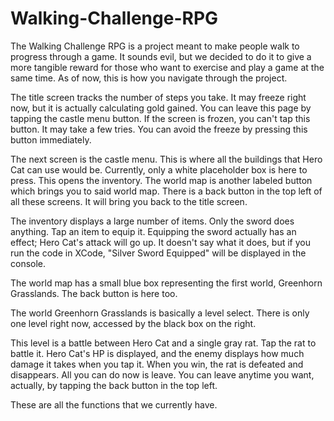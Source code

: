 # Walking-Challenge-RPG

The Walking Challenge RPG is a project meant to make people walk to progress through a game. It sounds evil, but we decided to do it to give a more tangible reward for those who want to exercise and play a game at the same time. As of now, this is how you navigate through the project.

The title screen tracks the number of steps you take. It may freeze right now, but it is actually calculating gold gained. You can leave this page by tapping the castle menu button. If the screen is frozen, you can't tap this button. It may take a few tries. You can avoid the freeze by pressing this button immediately.

The next screen is the castle menu. This is where all the buildings that Hero Cat can use would be. Currently, only a white placeholder box is here to press. This opens the inventory. The world map is another labeled button which brings you to said world map. There is a back button in the top left of all these screens. It will bring you back to the title screen.

The inventory displays a large number of items. Only the sword does anything. Tap an item to equip it. Equipping the sword actually has an effect; Hero Cat's attack will go up. It doesn't say what it does, but if you run the code in XCode, "Silver Sword Equipped" will be displayed in the console.

The world map has a small blue box representing the first world, Greenhorn Grasslands. The back button is here too.

The world Greenhorn Grasslands is basically a level select. There is only one level right now, accessed by the black box on the right.

This level is a battle between Hero Cat and a single gray rat. Tap the rat to battle it. Hero Cat's HP is displayed, and the enemy displays how much damage it takes when you tap it. When you win, the rat is defeated and disappears. All you can do now is leave. You can leave anytime you want, actually, by tapping the back button in the top left.

These are all the functions that we currently have.
